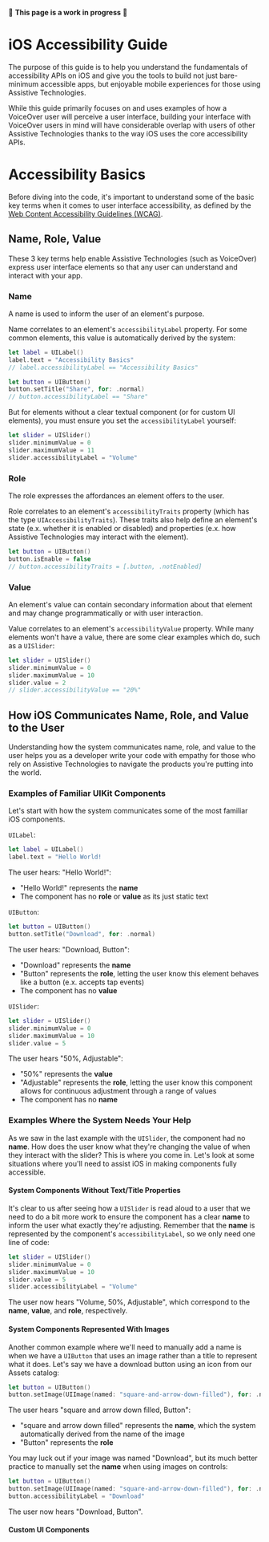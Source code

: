 🚧 **This page is a work in progress** 🚧

# iOS Accessibility Guide
The purpose of this guide is to help you understand the fundamentals of accessibility APIs on iOS and give you the tools to build not just bare-minimum accessible apps, but enjoyable mobile experiences for those using Assistive Technologies.

While this guide primarily focuses on and uses examples of how a VoiceOver user will perceive a user interface, building your interface with VoiceOver users in mind will have considerable overlap with users of other Assistive Technologies thanks to the way iOS uses the core accessibility APIs.

# Accessibility Basics
Before diving into the code, it's important to understand some of the basic key terms when it comes to user interface accessibility, as defined by the [Web Content Accessibility Guidelines (WCAG)](https://www.w3.org/WAI/standards-guidelines/wcag/).

## Name, Role, Value
These 3 key terms help enable Assistive Technologies (such as VoiceOver) express user interface elements so that any user can understand and interact with your app.

### Name
A name is used to inform the user of an element's purpose.

Name correlates to an element's `accessibilityLabel` property. For some common elements, this value is automatically derived by the system:

```swift
let label = UILabel()
label.text = "Accessibility Basics"
// label.accessibilityLabel == "Accessibility Basics"

let button = UIButton()
button.setTitle("Share", for: .normal)
// button.accessibilityLabel == "Share"
```

But for elements without a clear textual component (or for custom UI elements), you must ensure you set the `accessibilityLabel` yourself:

```swift
let slider = UISlider()
slider.minimumValue = 0
slider.maximumValue = 11
slider.accessibilityLabel = "Volume"
```

### Role
The role expresses the affordances an element offers to the user. 

Role correlates to an element's `accessibilityTraits` property (which has the type `UIAccessibilityTraits`). These traits also help define an element's state (e.x. whether it is enabled or disabled) and properties (e.x. how Assistive Technologies may interact with the element).

```swift
let button = UIButton()
button.isEnable = false
// button.accessibilityTraits = [.button, .notEnabled]
```

### Value
An element's value can contain secondary information about that element and may change programmatically or with user interaction.

Value correlates to an element's `accessibilityValue` property. While many elements won't have a value, there are some clear examples which do, such as a `UISlider`:

```swift
let slider = UISlider()
slider.minimumValue = 0
slider.maximumValue = 10
slider.value = 2
// slider.accessibilityValue == "20%"
```

## How iOS Communicates Name, Role, and Value to the User
Understanding how the system communicates name, role, and value to the user helps you as a developer write your code with empathy for those who rely on Assistive Technologies to navigate the products you're putting into the world.

### Examples of Familiar UIKit Components
Let's start with how the system communicates some of the most familiar iOS components.

`UILabel`:
```swift
let label = UILabel()
label.text = "Hello World!
```
The user hears: "Hello World!":
- "Hello World!" represents the **name**
- The component has no **role** or **value** as its just static text

`UIButton`:
```swift
let button = UIButton()
button.setTitle("Download", for: .normal)
```
The user hears: "Download, Button":
- "Download" represents the **name**
- "Button" represents the **role**, letting the user know this element behaves like a button (e.x. accepts tap events)
- The component has no **value**

`UISlider`:
```swift
let slider = UISlider()
slider.minimumValue = 0
slider.maximumValue = 10
slider.value = 5
```
The user hears "50%, Adjustable":
- "50%" represents the **value**
- "Adjustable" represents the **role**, letting the user know this component allows for continuous adjustment through a range of values
- The component has no **name**

### Examples Where the System Needs Your Help
As we saw in the last example with the `UISlider`, the component had no **name**. How does the user know what they're changing the value of when they interact with the slider? This is where you come in. Let's look at some situations where you'll need to assist iOS in making components fully accessible.

#### System Components Without Text/Title Properties

It's clear to us after seeing how a `UISlider` is read aloud to a user that we need to do a bit more work to ensure the component has a clear **name** to inform the user what exactly they're adjusting. Remember that the **name** is represented by the component's `accessibilityLabel`, so we only need one line of code:
```swift
let slider = UISlider()
slider.minimumValue = 0
slider.maximumValue = 10
slider.value = 5
slider.accessibilityLabel = "Volume"
```
The user now hears "Volume, 50%, Adjustable", which correspond to the **name**, **value**, and **role**, respectively.

#### System Components Represented With Images

Another common example where we'll need to manually add a name is when we have a `UIButton` that uses an image rather than a title to represent what it does. Let's say we have a download button using an icon from our Assets catalog:
```swift
let button = UIButton()
button.setImage(UIImage(named: "square-and-arrow-down-filled"), for: .normal)
```
The user hears "square and arrow down filled, Button":
- "square and arrow down filled" represents the **name**, which the system automatically derived from the name of the image
- "Button" represents the **role**

You may luck out if your image was named "Download", but its much better practice to manually set the **name** when using images on controls:
```swift
let button = UIButton()
button.setImage(UIImage(named: "square-and-arrow-down-filled"), for: .normal)
button.accessibilityLabel = "Download"
```
The user now hears "Download, Button".

#### Custom UI Components
